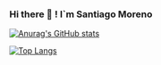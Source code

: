 ### Hi there 👋 ! I`m Santiago Moreno

[![Anurag's GitHub stats](https://github-readme-stats.vercel.app/api?username=santiagoMoreno73&show_icons=true&theme=tokyonight)](https://github.com/santiagoMoreno73/github-readme-stats)

[![Top Langs](https://github-readme-stats.vercel.app/api/top-langs/?username=santiagoMoreno73&layout=compact)](https://github.com/anuraghazra/github-readme-stats)
